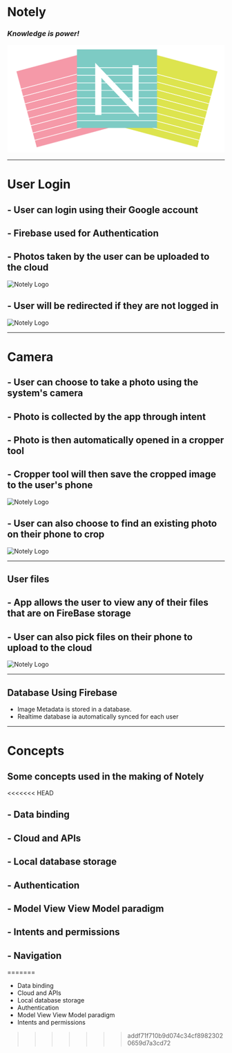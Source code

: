 # Notely
 ### ***Knowledge is power!***

![Notely Logo](./app/src/main/res/drawable/notely_logo.png?raw=true "Logo")

---

# User Login

 ## - User can login using their Google account
 ## - Firebase used for Authentication
 ## - Photos taken by the user can be uploaded to the cloud

![Notely Logo](./Presentation/choose-login.gif?raw=true "Login")

## - User will be redirected if they are not logged in

![Notely Logo](./Presentation/redirect.gif?raw=true "Redirect")

---

# Camera

## - User can choose to take a photo using the system's camera
## - Photo is collected by the app through intent
## - Photo is then automatically opened in a cropper tool
## - Cropper tool will then save the cropped image to the user's phone

![Notely Logo](./Presentation/take-pic-crop.gif?raw=true "Take pic")

## - User can also choose to find an existing photo on their phone to crop

![Notely Logo](./Presentation/choose-crop.gif?raw=true "Choose pic")


---

## User files

## - App allows the user to view any of their files that are on FireBase storage
## - User can also pick files on their phone to upload to the cloud

![Notely Logo](./Presentation/upload-recycler.gif?raw=true "Recycler")

---
## Database Using Firebase

- Image Metadata is stored in a database. 
- Realtime database ia automatically synced for each user

---

# Concepts

## Some concepts used in the making of Notely

<<<<<<< HEAD
## - Data binding
## - Cloud and APIs
## - Local database storage
## - Authentication
## - Model View View Model paradigm
## - Intents and permissions
## - Navigation
=======
- Data binding
- Cloud and APIs
- Local database storage
- Authentication
- Model View View Model paradigm
- Intents and permissions
>>>>>>> addf71f710b9d074c34cf89823020659d7a3cd72
